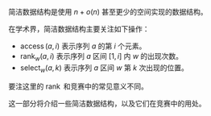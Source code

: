 简洁数据结构是使用 $n + o(n)$ 甚至更少的空间实现的数据结构。

在学术界，简洁数据结构主要关注如下操作：

-   $\operatorname{access}(a, i)$ 表示序列 $a$ 的第 $i$ 个元素。
-   $\operatorname{rank}_w(a, i)$ 表示序列 $a$ 区间 $[1, i]$ 内 $w$ 的出现次数。
-   $\operatorname{select}_w(a, k)$ 表示序列 $a$ 区间 $w$ 第 $k$ 次出现的位置。

要注这里的 $\operatorname{rank}$ 和竞赛中的常见意义不同。

这一部分将介绍一些简洁数据结构，以及它们在竞赛中的用处。